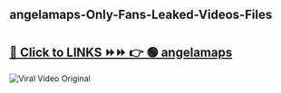 
 ## angelamaps-Only-Fans-Leaked-Videos-Files

# <h2><a href="https://mediaupload.pro?angelamaps">🔗 Click to LINKS ⏩⏩ 👉 🟢 angelamaps </a></h2>

<a href="https://mediaupload.pro?angelamaps" rel="nofollow" data-target="animated-image.originalLink"><img src="https://i.ibb.co.com/xMMVF88/686577567.gif" alt="Viral Video Original" style="max-width: 100%; display: inline-block;" data-target="animated-image.originalImage"></a>